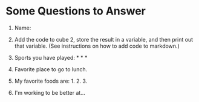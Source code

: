 # Some Questions to Answer

1. Name:

2. Add the code to cube 2, store the result in a variable, and then print out that variable. (See instructions on how to add code to markdown.)

3. Sports you have played:
    *
    *
    *

4. Favorite place to go to lunch.

5. My favorite foods are:
    1.
    2.
    3.

6. I'm working to be better at...
